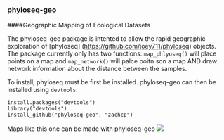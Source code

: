 ### [phyloseq-geo](http://zachcp.github.com/phyloseq-geo/)

####Geographic Mapping of Ecological Datasets

The phyloseq-geo package is intented to allow the rapid geographic exploration of [phyloseq] (https://github.com/joey711/phyloseq) objects. The package currently only has two functions: `map_phlyoseq()` will place points on a map and `map_network()` will palce poitn son a map AND draw network information about the distance between the samples.

To install, phyloseq must be first be installed. phyloseq-geo can then be installed using `devtools`:

```
install.packages("devtools")
library("devtools")
install_github("phyloseq-geo", "zachcp")
```

Maps like this one can be made with phyloseq-geo ![](https://dl.dropboxusercontent.com/u/1803062/examplemap.png)

